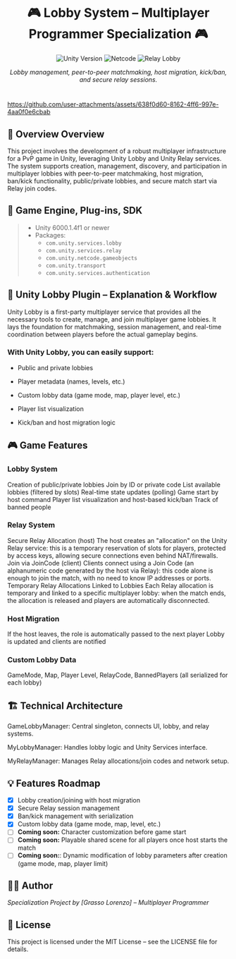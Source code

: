 <h1 align="center">
  🎮 Lobby System – Multiplayer Programmer Specialization 🎮
</h1>

<p align="center">
  <img src="https://img.shields.io/badge/Unity-6000.1.4f1-blue?logo=unity&logoColor=white" alt="Unity Version"/>
  <img src="https://img.shields.io/badge/Netcode-GameObjects-orange" alt="Netcode"/>
  <img src="https://img.shields.io/badge/Relay-Lobby-green" alt="Relay Lobby"/>
</p>

<p align="center">
  <i>Lobby management, peer-to-peer matchmaking, host migration, kick/ban, and secure relay sessions.</i>
</p>

<h1 align="center">
  
</h1>

https://github.com/user-attachments/assets/638f0d60-8162-4ff6-997e-4aa0f0e6cbab

## 📝 Overview Overview 
This project involves the development of a robust multiplayer infrastructure for a PvP game in Unity, leveraging Unity Lobby and Unity Relay services. The system supports creation, management, discovery, and participation in multiplayer lobbies with peer-to-peer matchmaking, host migration, ban/kick functionality, public/private lobbies, and secure match start via Relay join codes.

## 🚀 Game Engine, Plug-ins, SDK

> - Unity 6000.1.4f1 or newer  
> - Packages:  
>   - `com.unity.services.lobby`  
>   - `com.unity.services.relay`  
>   - `com.unity.netcode.gameobjects`  
>   - `com.unity.transport`  
>   - `com.unity.services.authentication`

## 🧩 Unity Lobby Plugin – Explanation & Workflow

Unity Lobby is a first-party multiplayer service that provides all the necessary tools to create, manage, and join multiplayer game lobbies. It lays the foundation for matchmaking, session management, and real-time coordination between players before the actual gameplay begins.

### With Unity Lobby, you can easily support:

- Public and private lobbies

- Player metadata (names, levels, etc.)

- Custom lobby data (game mode, map, player level, etc.)

- Player list visualization

- Kick/ban and host migration logic

## 🎮 Game Features
### Lobby System

Creation of public/private lobbies
Join by ID or private code
List available lobbies (filtered by slots)
Real-time state updates (polling)
Game start by host command
Player list visualization and host-based kick/ban
Track of banned people

### Relay System

Secure Relay Allocation (host)
The host creates an "allocation" on the Unity Relay service: this is a temporary reservation of slots for players, protected by access keys, allowing secure connections even behind NAT/firewalls. 
Join via JoinCode (client)
Clients connect using a Join Code (an alphanumeric code generated by the host via Relay): this code alone is enough to join the match, with no need to know IP addresses or ports. 
Temporary Relay Allocations Linked to Lobbies
Each Relay allocation is temporary and linked to a specific multiplayer lobby: when the match ends, the allocation is released and players are automatically disconnected. 

### Host Migration

If the host leaves, the role is automatically passed to the next player
Lobby is updated and clients are notified

### Custom Lobby Data

GameMode, Map, Player Level, RelayCode, BannedPlayers (all serialized for each lobby)

## 🏗️ Technical Architecture

GameLobbyManager: Central singleton, connects UI, lobby, and relay systems.

MyLobbyManager: Handles lobby logic and Unity Services interface.

MyRelayManager: Manages Relay allocations/join codes and network setup.

## 💡 Features Roadmap

- [x] Lobby creation/joining with host migration
- [x] Secure Relay session management
- [x] Ban/kick management with serialization
- [x] Custom lobby data (game mode, map, level, etc.)
- [ ] **Coming soon:** Character customization before game start
- [ ] **Coming soon:** Playable shared scene for all players once host starts the match
- [ ] **Coming soon:**: Dynamic modification of lobby parameters after creation (game mode, map, player limit)

## 👨‍💻 Author
*Specialization Project by [Grasso Lorenzo] – Multiplayer Programmer*

## 📄 License
This project is licensed under the MIT License – see the LICENSE file for details.


